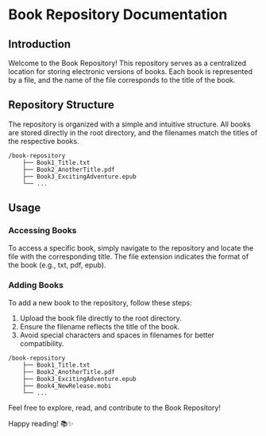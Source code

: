 # Book Repository Documentation

## Introduction

Welcome to the Book Repository! This repository serves as a centralized location for storing electronic versions of books. Each book is represented by a file,
and the name of the file corresponds to the title of the book.

## Repository Structure

The repository is organized with a simple and intuitive structure. All books are stored directly in the root directory, and the filenames match the titles of the respective books.

```plaintext
/book-repository
    ├── Book1_Title.txt
    ├── Book2_AnotherTitle.pdf
    ├── Book3_ExcitingAdventure.epub
    └── ...
```

## Usage

### Accessing Books

To access a specific book, simply navigate to the repository and locate the file with the corresponding title. The file extension indicates the format of the book (e.g., txt, pdf, epub).

### Adding Books

To add a new book to the repository, follow these steps:

1. Upload the book file directly to the root directory.
2. Ensure the filename reflects the title of the book.
3. Avoid special characters and spaces in filenames for better compatibility.

```plaintext
/book-repository
    ├── Book1_Title.txt
    ├── Book2_AnotherTitle.pdf
    ├── Book3_ExcitingAdventure.epub
    ├── Book4_NewRelease.mobi
    └── ...
```

Feel free to explore, read, and contribute to the Book Repository!

Happy reading! 📚✨
